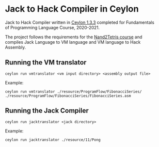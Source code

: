 # Jack to Hack Compiler in Ceylon

Jack to Hack Compiler written in [Ceylon 1.3.3](https://ceylon-lang.org/download/) completed for Fundamentals of Programming Language Course, 2020-2021.

The project follows the requirements for the [Nand2Tetris course](https://www.nand2tetris.org/course) and compiles Jack Language to VM language and VM language to Hack Assembly.

## Running the VM translator

```
ceylon run vmtranslator <vm input directory> <assembly output file>
```

Example:

```
ceylon run vmtranslator ./resource/ProgramFlow/FibonacciSeries/ ./resource/ProgramFlow/FibonacciSeries/FibonacciSeries.asm
```

## Running the Jack Compiler

```
ceylon run jacktranslator <jack directory>
```

Example:

```
ceylon run jacktranslator ./resource/11/Pong
```